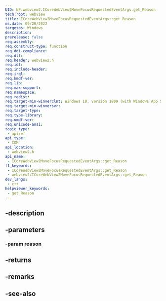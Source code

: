 ```yaml
---
UID: NF:webview2.ICoreWebView2MoveFocusRequestedEventArgs.get_Reason
tech.root: webview
title: ICoreWebView2MoveFocusRequestedEventArgs::get_Reason
ms.date: 09/20/2022
targetos: Windows
description: 
prerelease: false
req.assembly: 
req.construct-type: function
req.ddi-compliance: 
req.dll: 
req.header: webview2.h
req.idl: 
req.include-header: 
req.irql: 
req.kmdf-ver: 
req.lib: 
req.max-support: 
req.namespace: 
req.redist: 
req.target-min-winverclnt: Windows 10, version 1809 (with Windows App SDK 1.1 or later)
req.target-min-winversvr: 
req.target-type: 
req.type-library: 
req.umdf-ver: 
req.unicode-ansi: 
topic_type:
 - apiref
api_type:
 - COM
api_location:
 - webview2.h
api_name:
 - ICoreWebView2MoveFocusRequestedEventArgs::get_Reason
f1_keywords:
 - ICoreWebView2MoveFocusRequestedEventArgs::get_Reason
 - webview2/ICoreWebView2MoveFocusRequestedEventArgs::get_Reason
dev_langs:
 - c++
helpviewer_keywords:
 - get_Reason
---
```


## -description

## -parameters

### -param reason

## -returns

## -remarks

## -see-also

